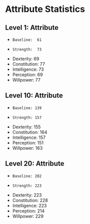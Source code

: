 # Attribute Statistics

## Level 1: Attribute
 *     Baseline:  61
 *     Strength:  73
 *    Dexterity:  69
 * Constitution:  77
 * Intelligence:  73
 *   Perception:  69
 *    Willpower:  77

## Level 10: Attribute
 *     Baseline: 139
 *     Strength: 157
 *    Dexterity: 155
 * Constitution: 164
 * Intelligence: 157
 *   Perception: 151
 *    Willpower: 163

## Level 20: Attribute
 *     Baseline: 202
 *     Strength: 223
 *    Dexterity: 223
 * Constitution: 228
 * Intelligence: 223
 *   Perception: 214
 *    Willpower: 229
